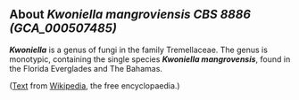 About *Kwoniella mangroviensis CBS 8886 (GCA\_000507485)* 
---------------------------------------------------------



***Kwoniella*** is a genus of fungi in the family Tremellaceae. The
genus is monotypic, containing the single species ***Kwoniella
mangrovensis***, found in the Florida Everglades and The Bahamas.

([Text](http://en.wikipedia.org/wiki/Kwoniella) from
[Wikipedia](http://en.wikipedia.org/), the free encyclopaedia.)
